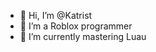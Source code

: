 - 👋 Hi, I’m @Katrist
- 👀 I’m a Roblox programmer
- 🌱 I’m currently mastering Luau

<!---
Katrist/Katrist is a ✨ special ✨ repository because its `README.md` (this file) appears on your GitHub profile.
You can click the Preview link to take a look at your changes.
--->
